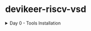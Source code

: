 # devikeer-riscv-vsd
<details>
	<summary>Day 0 - Tools Installation </summary>
	
# Day 0 - Tools Installation
## Yosys
```
$ git clone https://github.com/YosysHQ/yosys.git
$ cd yosys 
$ sudo apt install make (If make is not installed please install it) 
$ sudo apt-get install build-essential clang bison flex \
    libreadline-dev gawk tcl-dev libffi-dev git \
    graphviz xdot pkg-config python3 libboost-system-dev \
    libboost-python-dev libboost-filesystem-dev zlib1g-dev
$ make 
$ sudo make install
```
<img width="575" alt="yosys" src="https://github.com/devikeerthanaperuri-cmyk/devikeer-riscv-vsd/blob/main/WhatsApp%20Image%202025-09-20%20at%2023.42.56.jpeg">

## Iverilog
```
$ sudo apt-get install iverilog
```
<img width="702" alt="iverilog" src="https://github.com/talpasai-gif/riscv-vsd/blob/main/WhatsApp%20Image%202025-09-20%20at%2023.47.35.jpeg">

## GTKWave
```
$ sudo apt update
$ sudo apt install gtkwave
```
<img width="604" alt="gtkwave2" src="https://github.com/talpasai-gif/riscv-vsd/blob/main/WhatsApp%20Image%202025-09-20%20at%2023.52.08.jpeg">

<img width="1008" alt="gtkwave1" src="https://github.com/talpasai-gif/riscv-vsd/blob/main/WhatsApp%20Image%202025-09-20%20at%2023.52.47.jpeg">
</details>
